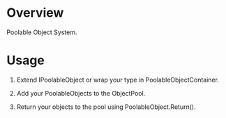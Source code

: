 # Overview
Poolable Object System.

# Usage
1. Extend IPoolableObject or wrap your type in PoolableObjectContainer<TYourObject>.

2. Add your PoolableObjects to the ObjectPool.

3. Return your objects to the pool using PoolableObject.Return().